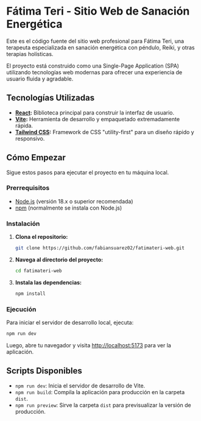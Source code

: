 # Fátima Teri - Sitio Web de Sanación Energética

Este es el código fuente del sitio web profesional para Fátima Teri, una terapeuta especializada en sanación energética con péndulo, Reiki, y otras terapias holísticas.

El proyecto está construido como una Single-Page Application (SPA) utilizando tecnologías web modernas para ofrecer una experiencia de usuario fluida y agradable.

## Tecnologías Utilizadas

*   **[React](https://reactjs.org/):** Biblioteca principal para construir la interfaz de usuario.
*   **[Vite](https://vitejs.dev/):** Herramienta de desarrollo y empaquetado extremadamente rápida.
*   **[Tailwind CSS](https://tailwindcss.com/):** Framework de CSS "utility-first" para un diseño rápido y responsivo.

## Cómo Empezar

Sigue estos pasos para ejecutar el proyecto en tu máquina local.

### Prerrequisitos

*   [Node.js](https://nodejs.org/) (versión 18.x o superior recomendada)
*   [npm](https://www.npmjs.com/) (normalmente se instala con Node.js)

### Instalación

1.  **Clona el repositorio:**
    ```sh
    git clone https://github.com/fabiansuarez02/fatimateri-web.git
    ```

2.  **Navega al directorio del proyecto:**
    ```sh
    cd fatimateri-web
    ```

3.  **Instala las dependencias:**
    ```sh
    npm install
    ```

### Ejecución

Para iniciar el servidor de desarrollo local, ejecuta:

```sh
npm run dev
```

Luego, abre tu navegador y visita [http://localhost:5173](http://localhost:5173) para ver la aplicación.

## Scripts Disponibles

*   `npm run dev`: Inicia el servidor de desarrollo de Vite.
*   `npm run build`: Compila la aplicación para producción en la carpeta `dist`.
*   `npm run preview`: Sirve la carpeta `dist` para previsualizar la versión de producción.
